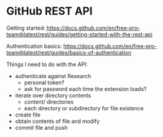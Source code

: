 # GitHub REST API
Getting started: https://docs.github.com/en/free-pro-team@latest/rest/guides/getting-started-with-the-rest-api

Authentication basics: https://docs.github.com/en/free-pro-team@latest/rest/guides/basics-of-authentication

Things I need to do with the API:
* authenticate against Research
    * personal token?
    * ask for password each time the extension loads?
* iterate over directory contents
    * content/ directories
    * each directory or subdirectory for file existence
* create file
* obtain contents of file and modify
* commit file and push
